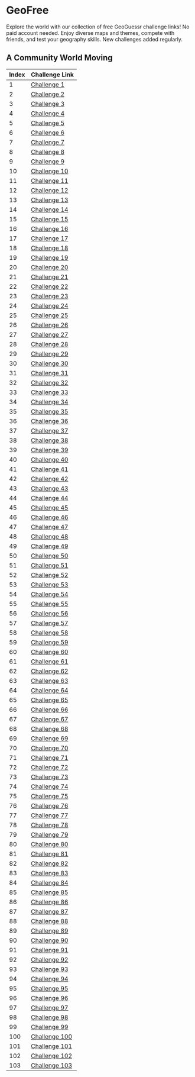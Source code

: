 # GeoFree
Explore the world with our collection of free GeoGuessr challenge links! No paid account needed. Enjoy diverse maps and themes, compete with friends, and test your geography skills. New challenges added regularly.

## A Community World Moving

| Index | Challenge Link |
|-------|----------------|
| 1     | [Challenge 1](https://www.geoguessr.com/challenge/gWLfAnB18nwHUhwG) |
| 2     | [Challenge 2](https://www.geoguessr.com/challenge/ZdBkl6MBK17CIqjq) |
| 3     | [Challenge 3](https://www.geoguessr.com/challenge/AW7JtWQw76PogZuj) |
| 4     | [Challenge 4](https://www.geoguessr.com/challenge/xGxqq4FxLbVOEMET) |
| 5     | [Challenge 5](https://www.geoguessr.com/challenge/0f4Z8VqPd9mejF9k) |
| 6     | [Challenge 6](https://www.geoguessr.com/challenge/Xe8XEQoZqtMtXlnC) |
| 7     | [Challenge 7](https://www.geoguessr.com/challenge/3dxKxsZh2Rw1ACjs) |
| 8     | [Challenge 8](https://www.geoguessr.com/challenge/ZIBcDrETb2865y1J) |
| 9     | [Challenge 9](https://www.geoguessr.com/challenge/ENqSAvKZidxmuJCJ) |
| 10    | [Challenge 10](https://www.geoguessr.com/challenge/gILDfVWXHmtsvz2K) |
| 11    | [Challenge 11](https://www.geoguessr.com/challenge/MqzhFiMeLsAuzGVm) |
| 12    | [Challenge 12](https://www.geoguessr.com/challenge/PnqDik2BmeaVA577) |
| 13    | [Challenge 13](https://www.geoguessr.com/challenge/oXHiCYDwcXezx8QS) |
| 14    | [Challenge 14](https://www.geoguessr.com/challenge/5fOaHC7HkKX65rw0) |
| 15    | [Challenge 15](https://www.geoguessr.com/challenge/Ry5gL1uX1fkm60Fw) |
| 16    | [Challenge 16](https://www.geoguessr.com/challenge/7Xtjmj5c8FSY2MfS) |
| 17    | [Challenge 17](https://www.geoguessr.com/challenge/2BSpAYbJAEHtHvqO) |
| 18    | [Challenge 18](https://www.geoguessr.com/challenge/aCJzs1g2S3SqglNX) |
| 19    | [Challenge 19](https://www.geoguessr.com/challenge/3wJcn11CnSSyug0G) |
| 20    | [Challenge 20](https://www.geoguessr.com/challenge/eHoQBzAfDhpZwUce) |
| 21    | [Challenge 21](https://www.geoguessr.com/challenge/7gX3BoSGso9gtfcj) |
| 22    | [Challenge 22](https://www.geoguessr.com/challenge/nTVM48YNhaWXMj3i) |
| 23    | [Challenge 23](https://www.geoguessr.com/challenge/BQt1bgMSWOGUdCq2) |
| 24    | [Challenge 24](https://www.geoguessr.com/challenge/DwIOtn9MFIMQLCRZ) |
| 25    | [Challenge 25](https://www.geoguessr.com/challenge/p4IbT5of3UKeIgbZ) |
| 26    | [Challenge 26](https://www.geoguessr.com/challenge/iNuuk1IvSaT6sMPg) |
| 27    | [Challenge 27](https://www.geoguessr.com/challenge/uRDNk3OBo4pCF2uS) |
| 28    | [Challenge 28](https://www.geoguessr.com/challenge/wPEwMhwTISgUGocE) |
| 29    | [Challenge 29](https://www.geoguessr.com/challenge/xrkYFugFfUcQ1Cvy) |
| 30    | [Challenge 30](https://www.geoguessr.com/challenge/pvMkUiLahKzwGyQh) |
| 31    | [Challenge 31](https://www.geoguessr.com/challenge/9M0f5cKFFe77zDPe) |
| 32    | [Challenge 32](https://www.geoguessr.com/challenge/W2wonuBGyLXUqckL) |
| 33    | [Challenge 33](https://www.geoguessr.com/challenge/OyLw14HfqxpXpUV8) |
| 34    | [Challenge 34](https://www.geoguessr.com/challenge/sRm7MA0BBosPbiYM) |
| 35    | [Challenge 35](https://www.geoguessr.com/challenge/fHUP7qyPGPzpOzF6) |
| 36    | [Challenge 36](https://www.geoguessr.com/challenge/HoxxXIMSDUNnJsfs) |
| 37    | [Challenge 37](https://www.geoguessr.com/challenge/sPj8OT0qzcuojLBn) |
| 38    | [Challenge 38](https://www.geoguessr.com/challenge/WcY9Zx59NNA4ksIk) |
| 39    | [Challenge 39](https://www.geoguessr.com/challenge/DXyDkzEgR5XLziAF) |
| 40    | [Challenge 40](https://www.geoguessr.com/challenge/T2JfVi9Vq6EZXDo1) |
| 41    | [Challenge 41](https://www.geoguessr.com/challenge/zu32lVgV0DZ3Jy1J) |
| 42    | [Challenge 42](https://www.geoguessr.com/challenge/Hh81itc1Me2GV1qi) |
| 43    | [Challenge 43](https://www.geoguessr.com/challenge/yntVOg4QmjGuMLMR) |
| 44    | [Challenge 44](https://www.geoguessr.com/challenge/sUbZ4Dy4pZKZaGAE) |
| 45    | [Challenge 45](https://www.geoguessr.com/challenge/cG7V1LcdQn4u7BjR) |
| 46    | [Challenge 46](https://www.geoguessr.com/challenge/9pKvBpEt9fD1saCZ) |
| 47    | [Challenge 47](https://www.geoguessr.com/challenge/YtAntdLjqVI6ArT1) |
| 48    | [Challenge 48](https://www.geoguessr.com/challenge/JEsPHi9tppo5S2gP) |
| 49    | [Challenge 49](https://www.geoguessr.com/challenge/t9eguG2MZ790APcy) |
| 50    | [Challenge 50](https://www.geoguessr.com/challenge/NtZFUrDp32pEj68D) |
| 51    | [Challenge 51](https://www.geoguessr.com/challenge/wL14FXmCzY0KaF5x) |
| 52    | [Challenge 52](https://www.geoguessr.com/challenge/4gMaN3268BrkVPkb) |
| 53    | [Challenge 53](https://www.geoguessr.com/challenge/b3C73ggU4WTWydIf) |
| 54    | [Challenge 54](https://www.geoguessr.com/challenge/uc1aswWwU09JwTJp) |
| 55    | [Challenge 55](https://www.geoguessr.com/challenge/vpZtM3DQyj1Y54NX) |
| 56    | [Challenge 56](https://www.geoguessr.com/challenge/0Q0N8R9XceTaSf4O) |
| 57    | [Challenge 57](https://www.geoguessr.com/challenge/uKaRDo76ZFuYFg31) |
| 58    | [Challenge 58](https://www.geoguessr.com/challenge/g09pyhkS9C8bQvs7) |
| 59    | [Challenge 59](https://www.geoguessr.com/challenge/k2mXojl6xZEIKQsL) |
| 60    | [Challenge 60](https://www.geoguessr.com/challenge/VOJLo3fSplD1OzqF) |
| 61    | [Challenge 61](https://www.geoguessr.com/challenge/pxgFEtvxq459YH03) |
| 62    | [Challenge 62](https://www.geoguessr.com/challenge/rcDEzxyx6Y0umk4z) |
| 63    | [Challenge 63](https://www.geoguessr.com/challenge/ZeInXVb4UHxG02QD) |
| 64    | [Challenge 64](https://www.geoguessr.com/challenge/mbZoVvmvHfxqMHER) |
| 65    | [Challenge 65](https://www.geoguessr.com/challenge/FadulxmImkiZijk1) |
| 66    | [Challenge 66](https://www.geoguessr.com/challenge/hjJUAHUfdXzkSNDM) |
| 67    | [Challenge 67](https://www.geoguessr.com/challenge/B605ttdghnpUfzXR) |
| 68    | [Challenge 68](https://www.geoguessr.com/challenge/ASMJeuISe91JSzQc) |
| 69    | [Challenge 69](https://www.geoguessr.com/challenge/WrHm9CcWXmJbaH75) |
| 70    | [Challenge 70](https://www.geoguessr.com/challenge/l7FiMnJmc48TDNls) |
| 71    | [Challenge 71](https://www.geoguessr.com/challenge/1CHOlKhXmz99tXPW) |
| 72    | [Challenge 72](https://www.geoguessr.com/challenge/ZSgIjkO11KVY1rjR) |
| 73    | [Challenge 73](https://www.geoguessr.com/challenge/iwyhUR9av6ZVDGl3) |
| 74    | [Challenge 74](https://www.geoguessr.com/challenge/AcrsrErKsceb2JOb) |
| 75    | [Challenge 75](https://www.geoguessr.com/challenge/5JoGmBLRIl8zzsOD) |
| 76    | [Challenge 76](https://www.geoguessr.com/challenge/1V2J3keRQwzQ9MEM) |
| 77    | [Challenge 77](https://www.geoguessr.com/challenge/VN6tXrpRbFbphhXA) |
| 78    | [Challenge 78](https://www.geoguessr.com/challenge/JtNEl71BM2S1drYc) |
| 79    | [Challenge 79](https://www.geoguessr.com/challenge/GVkeNQ4ggR01Yzs2) |
| 80    | [Challenge 80](https://www.geoguessr.com/challenge/EZ1qq8OPFsVwGwcP) |
| 81    | [Challenge 81](https://www.geoguessr.com/challenge/RwVFPMuqmh6zvjoG) |
| 82    | [Challenge 82](https://www.geoguessr.com/challenge/H8d9Gya4aOWNA2Fc) |
| 83    | [Challenge 83](https://www.geoguessr.com/challenge/XwUFqlZjbHO641JK) |
| 84    | [Challenge 84](https://www.geoguessr.com/challenge/TvnmtUftLwuHqQ2K) |
| 85    | [Challenge 85](https://www.geoguessr.com/challenge/z5gg1KI9QUY9AEFm) |
| 86    | [Challenge 86](https://www.geoguessr.com/challenge/v5PfcSgljWFYDZXO) |
| 87    | [Challenge 87](https://www.geoguessr.com/challenge/YpsWsIUGi1qczK07) |
| 88    | [Challenge 88](https://www.geoguessr.com/challenge/yp5rr7bp8BHueGYT) |
| 89    | [Challenge 89](https://www.geoguessr.com/challenge/hDDL1GtKnm5qytII) |
| 90    | [Challenge 90](https://www.geoguessr.com/challenge/73yc8uIV2WhTZjww) |
| 91    | [Challenge 91](https://www.geoguessr.com/challenge/5cMp5fGazPko3sf4) |
| 92    | [Challenge 92](https://www.geoguessr.com/challenge/OO9PBx6sZazRWzUf) |
| 93    | [Challenge 93](https://www.geoguessr.com/challenge/Ie6pAOlqv4cHQoVw) |
| 94    | [Challenge 94](https://www.geoguessr.com/challenge/4bPSH2my33nlIpfc) |
| 95    | [Challenge 95](https://www.geoguessr.com/challenge/6OXsWB9yMF4A7nEA) |
| 96    | [Challenge 96](https://www.geoguessr.com/challenge/hvJzHu2b6LVz5alb) |
| 97    | [Challenge 97](https://www.geoguessr.com/challenge/Nnt2OGqrxsYLiB77) |
| 98    | [Challenge 98](https://www.geoguessr.com/challenge/rlheSfrQIEDifFtT) |
| 99    | [Challenge 99](https://www.geoguessr.com/challenge/FBguALlC53q4ZptH) |
| 100   | [Challenge 100](https://www.geoguessr.com/challenge/vw2GWHnhjEBWj3RU) |
| 101   | [Challenge 101](https://www.geoguessr.com/challenge/m4rqcCUI1BUzXH68) |
| 102   | [Challenge 102](https://www.geoguessr.com/challenge/zYRDcvoLWimy0FUb) |
| 103   | [Challenge 103](https://www.geoguessr.com/challenge/Zl2cN2UMvZ2EuJoz) |

